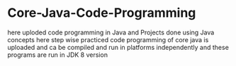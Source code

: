 # Core-Java-Code-Programming
here uploded code programming in Java and Projects done using Java concepts
here step wise practiced code programming of core java is uploaded and ca be compiled and run in platforms independently
and these programs are run in JDK 8 version
